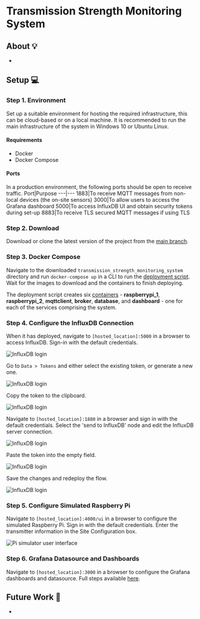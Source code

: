 # Transmission Strength Monitoring System

## About :bulb:
-

## Setup :computer:
### Step 1. Environment
Set up a suitable environment for hosting the required infrastructure, this can be cloud-based or on a local machine. It is recommended to run the main infrastructure of the system in Windows 10 or Ubuntu Linux.

#### Requirements
- Docker
- Docker Compose

#### Ports
In a production environment, the following ports should be open to receive traffic.
Port|Purpose
---|---
1883|To receive MQTT messages from non-local devices (the on-site sensors)
3000|To allow users to access the Grafana dashboard
5000|To access InfluxDB UI and obtain security tokens during set-up
8883|To receive TLS secured MQTT messages if using TLS

### Step 2. Download
Download or clone the latest version of the project from the [main branch](https://github.com/mattdear/temperature_transmitter).

### Step 3.  Docker Compose
Navigate to the downloaded `transmission_strength_monitoring_system` directory and run `docker-compose up` in a CLI to run the [deployment script](https://github.com/mattdear/temperature_transmitter/blob/main/transmission_strength_monitoring_system/docker-compose.yml). Wait for the images to download and the containers to finish deploying.

The deployment script creates six [containers](#containers) - **raspberrypi_1**, **raspberrypi_2**, **mqttclient**, **broker**, **database**, and **dashboard** - one for each of the services comprising the system.

### Step 4. Configure the InfluxDB Connection
When it has deployed, navigate to `[hosted_location]:5000` in a browser to access InfluxDB. Sign-in with the default credentials.

![InfluxDB login](../images/dev_guide/influxdb-1.png)

Go to `Data > Tokens` and either select the existing token, or generate a new one.

![InfluxDB login](../images/dev_guide/influxdb-2.png)

Copy the token to the clipboard.

![InfluxDB login](../images/dev_guide/influxdb-3.png)

Navigate to `[hosted_location]:1880` in a browser and sign in with the default credentials. Select the 'send to InfluxDB' node and edit the InfluxDB server connection.

![InfluxDB login](../images/dev_guide/influxdb-4.png)

Paste the token into the empty field.

![InfluxDB login](../images/dev_guide/influxdb-5.png)

Save the changes and redeploy the flow.

![InfluxDB login](../images/dev_guide/influxdb-6.png)

### Step 5. Configure Simulated Raspberry Pi
Navigate to `[hosted_location]:4000/ui` in a browser to configure the simulated Raspberry Pi. Sign in with the default credentials.
Enter the transmitter information in the Site Configuration box.

![Pi simulator user interface](../images/dev_guide/pi1_ui.png)

### Step 6. Grafana Datasource and Dashboards
Navigate to `[hosted_location]:3000` in a browser to configure the Grafana dashboards and datasource. Full steps available [here](../Front-End#set-up).


## Future Work :construction:
-
